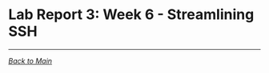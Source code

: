 # Lab Report 3: Week 6 - Streamlining SSH


---
[*Back to Main*](https://njaurigue.github.io/cse15l-lab-reports/index.html)